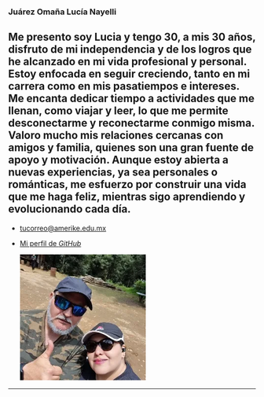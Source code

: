 ### Juárez Omaña Lucía Nayelli

## Me presento soy Lucia y tengo 30, a mis 30 años, disfruto de mi independencia y de los logros que he alcanzado en mi vida profesional y personal. Estoy enfocada en seguir creciendo, tanto en mi carrera como en mis pasatiempos e intereses. Me encanta dedicar tiempo a actividades que me llenan, como viajar y leer, lo que me permite desconectarme y reconectarme conmigo misma. Valoro mucho mis relaciones cercanas con amigos y familia, quienes son una gran fuente de apoyo y motivación. Aunque estoy abierta a nuevas experiencias, ya sea personales o románticas, me esfuerzo por construir una vida que me haga feliz, mientras sigo aprendiendo y evolucionando cada día.

- [tucorreo@amerike.edu.mx](cdmx2854@amerike.edu.mx)

- [Mi perfil de _GitHub_](https://github.com/LuciaNaygit)

  ![Mi nombre](./lucia.png)

---
